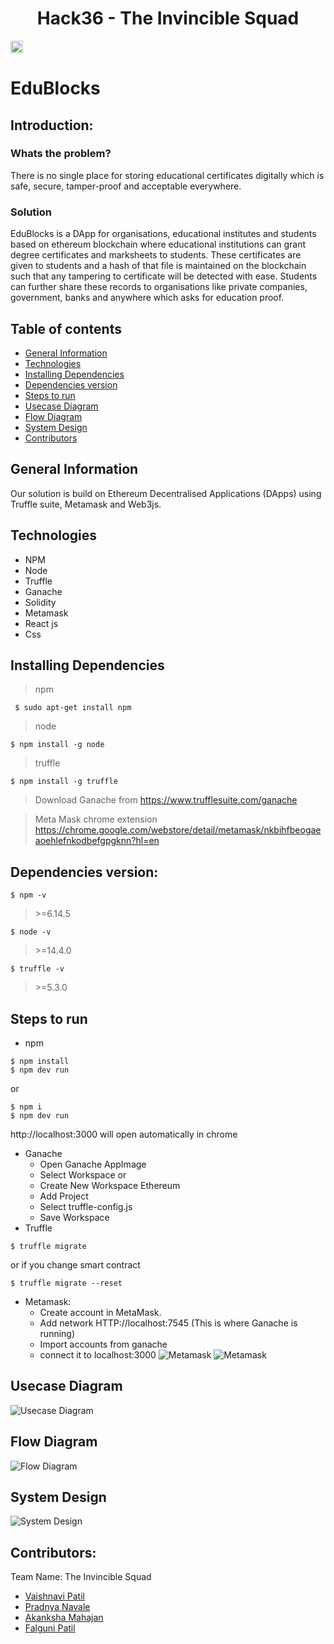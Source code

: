 <h1 align="center">Hack36 - The Invincible Squad </h1>
<p align="center">
</p>

<a href="https://hack36.com"> <img src="http://bit.ly/BuiltAtHack36" height=20px> </a>

# EduBlocks

## Introduction:
### Whats the problem?

There is no single place for storing educational certificates digitally which is safe, secure, tamper-proof and acceptable everywhere.
### Solution

EduBlocks is a DApp for organisations, educational institutes and students based on ethereum blockchain where educational institutions can grant degree certificates and marksheets to students. These certificates are given to students and a hash of that file is maintained on the blockchain such that any tampering to certificate will be detected with ease. Students can further share these records to organisations like private companies, government, banks and anywhere which asks for education proof.


## Table of contents
* [General Information](#general-information)
* [Technologies](#technologies)
* [Installing Dependencies](#installing-dependencies)
* [Dependencies version](#dependencies-version)
* [Steps to run](#steps-to-run)
* [Usecase Diagram](#usecase-diagram)
* [Flow Diagram](#flow-diagram)
* [System Design](#system-design)
* [Contributors](#contributors)

## General Information

Our solution is build on Ethereum Decentralised Applications (DApps) using Truffle suite, Metamask and Web3js.

## Technologies
* NPM
* Node
* Truffle
* Ganache
* Solidity
* Metamask
* React js
* Css

## Installing Dependencies

> npm
```
 $ sudo apt-get install npm
```
> node
```
$ npm install -g node
```
> truffle
```
$ npm install -g truffle
```
> Download Ganache from https://www.trufflesuite.com/ganache

> Meta Mask chrome extension https://chrome.google.com/webstore/detail/metamask/nkbihfbeogaeaoehlefnkodbefgpgknn?hl=en

## Dependencies version:
```
$ npm -v 
```
> \>=6.14.5
```
$ node -v 
```
> \>=14.4.0
```
$ truffle -v
```
> \>=5.3.0

## Steps to run
* npm
```
$ npm install
$ npm dev run
```
or
```
$ npm i
$ npm dev run
```
http://localhost:3000 will open automatically in chrome
* Ganache
	* Open Ganache AppImage
	* Select Workspace
	or
  * Create New Workspace Ethereum
  * Add Project
  * Select truffle-config.js
  * Save Workspace
* Truffle
```
$ truffle migrate
```
or if you change smart contract
```
$ truffle migrate --reset
```
* Metamask:
  * Create account in MetaMask.
  * Add network HTTP://localhost:7545 (This is where Ganache is running)
  * Import accounts from ganache
  * connect it to localhost:3000
  ![Metamask](https://github.com/vaishnavipatil555/EduBlocks/blob/main/images/Metamask%20account%20configuration.png)
  ![Metamask](https://github.com/vaishnavipatil555/EduBlocks/blob/main/images/Metamask%20accounts%20connection.png)

## Usecase Diagram

 ![Usecase Diagram](https://github.com/vaishnavipatil555/EduBlocks/blob/main/images/Diagrams/Usecase_Diagram_EduBlocks.png)

## Flow Diagram

 ![Flow Diagram](https://github.com/vaishnavipatil555/EduBlocks/blob/main/images/Diagrams/Flow_Diagram_EduBlocks.png)

## System Design

 ![System Design](https://github.com/vaishnavipatil555/EduBlocks/blob/main/images/Diagrams/System_Design_EduBlocks.png)

## Contributors:

Team Name: The Invincible Squad

* [Vaishnavi Patil](https://github.com/vaishnavipatil555)
* [Pradnya Navale](https://github.com/pradnyanavale200)
* [Akanksha Mahajan](https://github.com/akankshamahajan99)
* [Falguni Patil](https://github.com/Falguni99)
